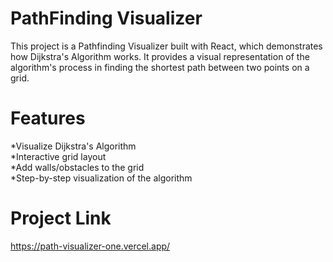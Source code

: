 # PathFinding Visualizer 
This project is a Pathfinding Visualizer built with React, which demonstrates how Dijkstra's Algorithm works. It provides a visual representation of the algorithm's process in finding the shortest path between two points on a grid. <br>

# Features <br/>
*Visualize Dijkstra's Algorithm <br/>
*Interactive grid layout <br/>
*Add walls/obstacles to the grid <br/>
*Step-by-step visualization of the algorithm <br/>

# Project Link 
https://path-visualizer-one.vercel.app/
